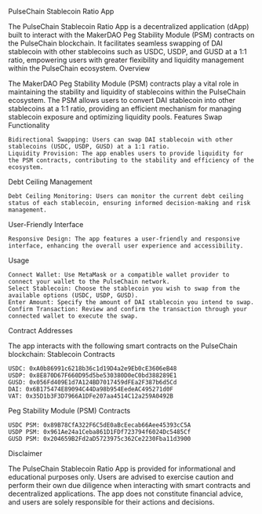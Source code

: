 PulseChain Stablecoin Ratio App

The PulseChain Stablecoin Ratio App is a decentralized application (dApp) built to interact with the MakerDAO Peg Stability Module (PSM) contracts on the PulseChain blockchain. It facilitates seamless swapping of DAI stablecoin with other stablecoins such as USDC, USDP, and GUSD at a 1:1 ratio, empowering users with greater flexibility and liquidity management within the PulseChain ecosystem.
Overview

The MakerDAO Peg Stability Module (PSM) contracts play a vital role in maintaining the stability and liquidity of stablecoins within the PulseChain ecosystem. The PSM allows users to convert DAI stablecoin into other stablecoins at a 1:1 ratio, providing an efficient mechanism for managing stablecoin exposure and optimizing liquidity pools.
Features
Swap Functionality

    Bidirectional Swapping: Users can swap DAI stablecoin with other stablecoins (USDC, USDP, GUSD) at a 1:1 ratio.
    Liquidity Provision: The app enables users to provide liquidity for the PSM contracts, contributing to the stability and efficiency of the ecosystem.

Debt Ceiling Management

    Debt Ceiling Monitoring: Users can monitor the current debt ceiling status of each stablecoin, ensuring informed decision-making and risk management.

User-Friendly Interface

    Responsive Design: The app features a user-friendly and responsive interface, enhancing the overall user experience and accessibility.

Usage

    Connect Wallet: Use MetaMask or a compatible wallet provider to connect your wallet to the PulseChain network.
    Select Stablecoin: Choose the stablecoin you wish to swap from the available options (USDC, USDP, GUSD).
    Enter Amount: Specify the amount of DAI stablecoin you intend to swap.
    Confirm Transaction: Review and confirm the transaction through your connected wallet to execute the swap.

Contract Addresses

The app interacts with the following smart contracts on the PulseChain blockchain:
Stablecoin Contracts

    USDC: 0xA0b86991c6218b36c1d19D4a2e9Eb0cE3606eB48
    USDP: 0x8E870D67F660D95d5be530380D0eC0bd388289E1
    GUSD: 0x056Fd409E1d7A124BD7017459dFEa2F387b6d5Cd
    DAI: 0x6B175474E89094C44Da98b954EedeAC495271d0F
    VAT: 0x35D1b3F3D7966A1DFe207aa4514C12a259A0492B

Peg Stability Module (PSM) Contracts

    USDC PSM: 0x89B78CfA322F6C5dE0aBcEecab66Aee45393cC5A
    USDP PSM: 0x961Ae24a1Ceba861D1FDf723794f6024Dc5485Cf
    GUSD PSM: 0x204659B2Fd2aD5723975c362Ce2230Fba11d3900

Disclaimer

The PulseChain Stablecoin Ratio App is provided for informational and educational purposes only. Users are advised to exercise caution and perform their own due diligence when interacting with smart contracts and decentralized applications. The app does not constitute financial advice, and users are solely responsible for their actions and decisions.
